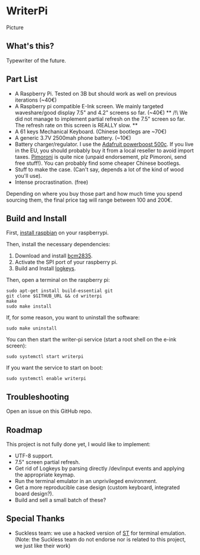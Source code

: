 # WriterPi

Picture

## What's this?

Typewriter of the future.


## Part List

- A Raspberry Pi. Tested on 3B but should work as well on previous iterations (~40€)
- A Raspberry pi compatible E-Ink screen. We mainly targeted waveshare/good display 7.5" and 4.2" screens so far. (~40€) ** /!\ We did not manage to implement partial refresh on the 7.5" screen so far. The refresh rate on this screen is REALLY slow. **
- A 61 keys Mechanical Keyboard. (Chinese bootlegs are ~70€)
- A generic 3.7V 2500mah phone battery. (~10€)
- Battery charger/regulator. I use the [Adafruit powerboost 500c](https://www.adafruit.com/product/1944). If you live in the EU, you should probably buy it from a local reseller to avoid import taxes. [Pimoroni](https://shop.pimoroni.com/products/powerboost-500-charger-rechargeable-5v-lipo-usb-boost-500ma) is quite nice (unpaid endorsement, plz Pimoroni, send free stuff!). You can probably find some cheaper Chinese bootlegs.
- Stuff to make the case. (Can't say, depends a lot of the kind of wood you'll use).
- Intense procrastination. (free)

Depending on where you buy those part and how much time you spend sourcing them, the final price tag will range between 100 and 200€.

## Build and Install

First, [install raspbian](https://www.raspberrypi.org/downloads/raspbian/) on your raspberrypi.

Then, install the necessary dependencies:

1. Download and install [bcm2835](http://www.airspayce.com/mikem/bcm2835/).
1. Activate the SPI port of your raspberry pi.
1. Build and Install [logkeys](https://github.com/kernc/logkeys/blob/master/INSTALL).

Then, open a terminal on the raspberry pi:

```
sudo apt-get install build-essential git
git clone $GITHUB_URL && cd writerpi
make
sudo make install
```

If, for some reason, you want to uninstall the software:

```
sudo make uninstall
```

You can then start the writer-pi service (start a root shell on the e-ink screen):

```
sudo systemctl start writerpi
```

If you want the service to start on boot:

```
sudo systemctl enable writerpi
```

## Troubleshooting

Open an issue on this GitHub repo.

## Roadmap

This project is not fully done yet, I would like to implement:

- UTF-8 support.
- 7.5" screen partial refresh.
- Get rid of Logkeys by parsing directly /dev/input events and applying the appropriate keymap.
- Run the terminal emulator in an unprivileged environment.
- Get a more reproducible case design (custom keyboard, integrated board design?). 
- Build and sell a small batch of these?

## Special Thanks

- Suckless team: we use a hacked version of [ST](https://st.suckless.org/) for terminal emulation. (Note: the Suckless team do not endorse nor is related to this project, we just like their work)

